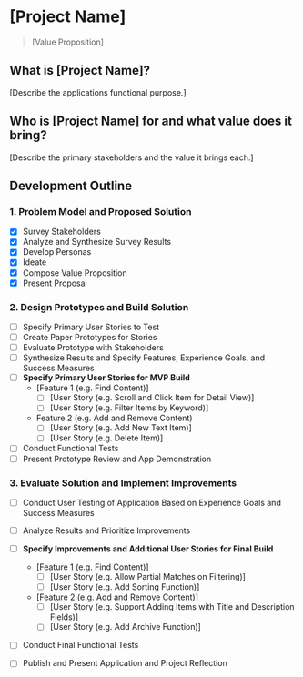 # [Project Name]

> [Value Proposition]

## What is [Project Name]?
[Describe the applications functional purpose.]

## Who is [Project Name] for and what value does it bring?
[Describe the primary stakeholders and the value it brings each.]

## Development Outline

### 1. Problem Model and Proposed Solution
  - [x] Survey Stakeholders
  - [x] Analyze and Synthesize Survey Results
  - [x] Develop Personas
  - [x] Ideate
  - [x] Compose Value Proposition
  - [x] Present Proposal
### 2. Design Prototypes and Build Solution
  - [ ] Specify Primary User Stories to Test
  - [ ] Create Paper Prototypes for Stories
  - [ ] Evaluate Prototype with Stakeholders
  - [ ] Synthesize Results and Specify Features, Experience Goals, and Success Measures
  - [ ] **Specify Primary User Stories for MVP Build**
    - [Feature 1 (e.g. Find Content)]
      - [ ] [User Story (e.g. Scroll and Click Item for Detail View)]
      - [ ] [User Story (e.g. Filter Items by Keyword)]
    - Feature 2 (e.g. Add and Remove Content)
      - [ ] [User Story (e.g. Add New Text Item)]
      - [ ] [User Story (e.g. Delete Item)]
  - [ ] Conduct Functional Tests
  - [ ] Present Prototype Review and App Demonstration
### 3. Evaluate Solution and Implement Improvements
  - [ ] Conduct User Testing of Application Based on Experience Goals and Success Measures
  - [ ] Analyze Results and Prioritize Improvements
  - [ ] **Specify Improvements and Additional User Stories for Final Build**
    - [Feature 1 (e.g. Find Content)]
      - [ ] [User Story (e.g. Allow Partial Matches on Filtering)]
      - [ ] [User Story (e.g. Add Sorting Function)]
    - [Feature 2 (e.g. Add and Remove Content)]
      - [ ] [User Story (e.g. Support Adding Items with Title and Description Fields)]
      - [ ] [User Story (e.g. Add Archive Function)]
  - [ ] Conduct Final Functional Tests
  - [ ] Publish and Present Application and Project Reflection
    
